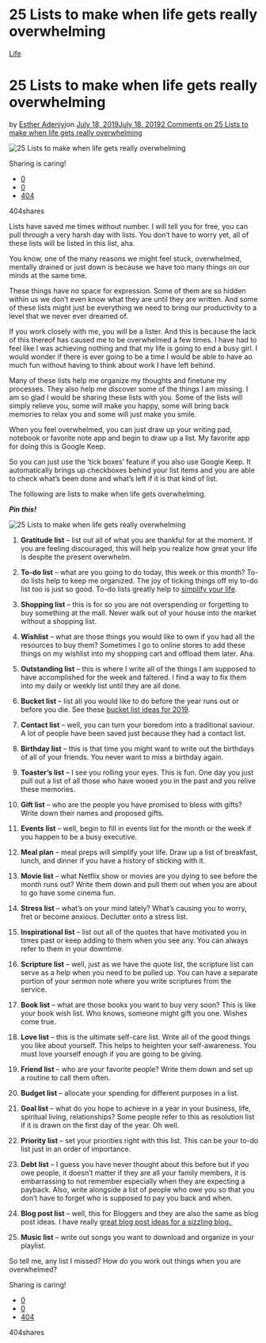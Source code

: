 # 25 Lists to make when life gets really overwhelming

[Life](https://estheradeniyi.com/category/life/)
# 25 Lists to make when life gets really overwhelming

by [Esther Adeniyi](https://estheradeniyi.com/author/esther-adeniyi/)on [July 18, 2019July 18, 2019](https://estheradeniyi.com/lists-to-make-when-life-gets-really-overwhelming/)[2 Comments on 25 Lists to make when life gets really overwhelming](https://estheradeniyi.com/lists-to-make-when-life-gets-really-overwhelming/#comments)

![25 Lists to make when life gets really overwhelming](images\Untitled-design.png)

Sharing is caring!

- [0](https://www.facebook.com/sharer/sharer.php?u=https%3A%2F%2Festheradeniyi.com%2Flists-to-make-when-life-gets-really-overwhelming%2F&amp;t=25%20Lists%20to%20make%20when%20life%20gets%20really%20overwhelming)
- [0](https://twitter.com/intent/tweet?text=25%20Lists%20to%20make%20when%20life%20gets%20really%20overwhelming&amp;url=https%3A%2F%2Festheradeniyi.com%2Flists-to-make-when-life-gets-really-overwhelming%2F)
- [404](#)

404shares

Lists have saved me times without number. I will tell you for free, you can pull through a very harsh day with lists. You don&#x2019;t have to worry yet, all of these lists will be listed in this list, aha.

You know, one of the many reasons we might feel stuck, overwhelmed, mentally drained or just down is because we have too many things on our minds at the same time.

These things have no space for expression. Some of them are so hidden within us we don&#x2019;t even know what they are until they are written. And some of these lists might just be everything we need to bring our productivity to a level that we never ever dreamed of.

If you work closely with me, you will be a lister. And this is because the lack of this thereof has caused me to be overwhelmed a few times. I have had to feel like I was achieving nothing and that my life is going to end a busy girl. I would wonder if there is ever going to be a time I would be able to have ao much fun without having to think about work I have left behind.

Many of these lists help me organize my thoughts and finetune my processes. They also help me discover some of the things I am missing. I am so glad I would be sharing these lists with you. Some of the lists will simply relieve you, some will make you happy, some will bring back memories to relax you and some will just make you smile.

When you feel overwhelmed, you can just draw up your writing pad, notebook or favorite note app and begin to draw up a list. My favorite app for doing this is Google Keep.

So you can just use the &#x2018;tick boxes&#x2019; feature if you also use Google Keep. It automatically brings up checkboxes behind your list items and you are able to check what&#x2019;s been done and what&#x2019;s left if it is that kind of list.

The following are lists to make when life gets overwhelming.

***Pin this!***

![25 Lists to make when life gets really overwhelming](images\25-Lists-to-make-when-life-gets-really-overwhelming.png)

1. **Gratitude list** &#x2013; list out all of what you are thankful for at the moment. If you are feeling discouraged, this will help you realize how great your life is despite the present overwhelm.

2. **To-do list** &#x2013; what are you going to do today, this week or this month? To-do lists help to keep me organized. The joy of ticking things off my to-do list too is just so good. To-do lists greatly help to [simplify your life](https://estheradeniyi.com/simple-ways-to-simplify-your-life/).

3. **Shopping list** &#x2013; this is for so you are not overspending or forgetting to buy something at the mall. Never walk out of your house into the market without a shopping list.

4. **Wishlist** &#x2013; what are those things you would like to own if you had all the resources to buy them? Sometimes I go to online stores to add these things on my wishlist into my shopping cart and offload them later. Aha.

5. **Outstanding list** &#x2013; this is where I write all of the things I am supposed to have accomplished for the week and faltered. I find a way to fix them into my daily or weekly list until they are all done.

6. **Bucket list** &#x2013; list all you would like to do before the year runs out or before you die. See these [bucket list ideas for 2019](https://estheradeniyi.com/bucket-list-ideas-for-2019/).

7. **Contact list** &#x2013; well, you can turn your boredom into a traditional saviour. A lot of people have been saved just because they had a contact list.

8. **Birthday list** &#x2013; this is that time you might want to write out the birthdays of all of your friends. You never want to miss a birthday again.

9. **Toaster&#x2019;s list** &#x2013; I see you rolling your eyes. This is fun. One day you just pull out a list of all those who have wooed you in the past and you relive these memories.

10. **Gift list** &#x2013; who are the people you have promised to bless with gifts? Write down their names and proposed gifts.

11. **Events list** &#x2013; well, begin to fill in events list for the month or the week if you happen to be a busy executive.

12. **Meal plan** &#x2013; meal preps will simplify your life. Draw up a list of breakfast, lunch, and dinner if you have a history of sticking with it.

13. **Movie list** &#x2013; what Netflix show or movies are you dying to see before the month runs out? Write them down and pull them out when you are about to go have some cinema fun.

14. **Stress list** &#x2013; what&#x2019;s on your mind lately? What&#x2019;s causing you to worry, fret or become anxious. Declutter onto a stress list.

15. **Inspirational&#xA0;list** &#x2013; list out all of the quotes that have motivated you in times past or keep adding to them when you see any. You can always refer to them in your downtime.

16. **Scripture list** &#x2013; well, just as we have the quote list, the scripture list can serve as a help when you need to be pulled up. You can have a separate portion of your sermon note where you write scriptures from the service.

17. **Book list** &#x2013; what are those books you want to buy very soon? This is like your book wish list. Who knows, someone might gift you one. Wishes come true.

18. **Love list** &#x2013; this is the ultimate self-care list. Write all of the good things you like about yourself. This helps to heighten your self-awareness. You must love yourself enough if you are going to be giving.

19. **Friend list** &#x2013; who are your favorite people? Write them down and set up a routine to call them often.

20. **Budget list** &#x2013; allocate your spending for different purposes in a list.

21. **Goal list** &#x2013; what do you hope to achieve in a year in your business, life, spiritual living, relationships? Some people refer to this as resolution list if it is drawn on the first day of the year. Oh well.

22. **Priority list** &#x2013; set your priorities right with this list. This can be your to-do list just in an order of importance.

23. **Debt list** &#x2013; I guess you have never thought about this before but if you owe people, it doesn&#x2019;t matter if they are all your family members, it is embarrassing to not remember especially when they are expecting a payback. Also, write alongside a list of people who owe you so that you don&#x2019;t have to forget who is supposed to pay you back and when.

24. **Blog post list** &#x2013; well, this for Bloggers and they are also the same as blog post ideas. I have really [great blog post ideas for a sizzling blog.&#xA0;](https://estheradeniyi.com/blog-post-ideas/)

25. **Music list** &#x2013; write out songs you want to download and organize in your playlist.

So tell me, any list I missed? How do you work out things when you are overwhelmed?

Sharing is caring!

- [0](https://www.facebook.com/sharer/sharer.php?u=https%3A%2F%2Festheradeniyi.com%2Flists-to-make-when-life-gets-really-overwhelming%2F&amp;t=25%20Lists%20to%20make%20when%20life%20gets%20really%20overwhelming)
- [0](https://twitter.com/intent/tweet?text=25%20Lists%20to%20make%20when%20life%20gets%20really%20overwhelming&amp;url=https%3A%2F%2Festheradeniyi.com%2Flists-to-make-when-life-gets-really-overwhelming%2F)
- [404](#)

404shares